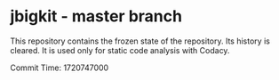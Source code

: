# jbigkit - master branch

This repository contains the frozen state of the repository.
Its history is cleared. It is used only for static code
analysis with Codacy.

Commit Time: 1720747000
